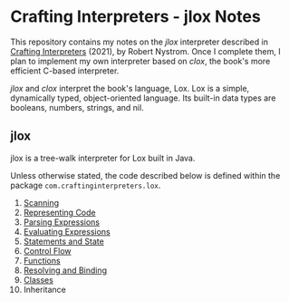 # Crafting Interpreters - jlox Notes

This repository contains my notes on the _jlox_ interpreter described in [Crafting Interpreters](https://craftinginterpreters.com/) (2021), by Robert Nystrom. Once I complete them, I plan to implement my own interpreter based on _clox_, the book's more efficient C-based interpreter.

_jlox_ and _clox_ interpret the book's language, Lox. Lox is a simple, dynamically typed, object-oriented language. Its built-in data types are booleans, numbers, strings, and nil.

## jlox

jlox is a tree-walk interpreter for Lox built in Java.

Unless otherwise stated, the code described below is defined within the package `com.craftinginterpreters.lox`.

1. [Scanning](/sections/1_scanning.md)
2. [Representing Code](/sections/2_representing-code.md)
3. [Parsing Expressions](/sections/3_parsing-expressions.md)
4. [Evaluating Expressions](/sections/4_evaluating-expressions.md)
5. [Statements and State](/sections/5_statements-and-state.md)
6. [Control Flow](/sections/6_control-flow.md)
7. [Functions](/sections/7_functions.md)
8. [Resolving and Binding](/sections/8_resolving-and-binding.md)
9. [Classes](/sections/9_classes.md)
10. Inheritance